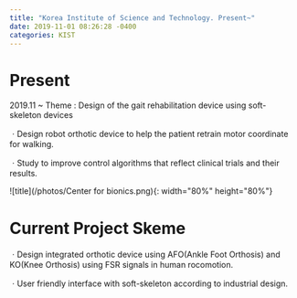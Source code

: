 ```yaml
---
title: "Korea Institute of Science and Technology. Present~"
date: 2019-11-01 08:26:28 -0400
categories: KIST
---
```


# Present
2019.11 ~ 
Theme : Design of the gait rehabilitation device using soft-skeleton devices

ㆍDesign robot orthotic device to help the patient retrain motor coordinate for walking.

ㆍStudy to improve control algorithms that reflect clinical trials and their results.

![title](/photos/Center for bionics.png){: width="80%" height="80%"}

# Current Project Skeme

ㆍDesign integrated orthotic device using AFO(Ankle Foot Orthosis) and KO(Knee Orthosis) using FSR signals in human rocomotion.

ㆍUser friendly interface with soft-skeleton according to industrial design.





